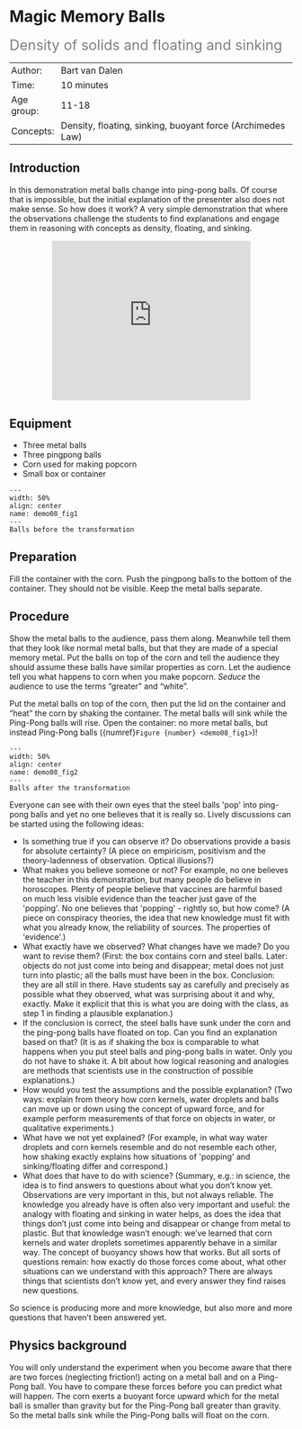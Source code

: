 # Magic Memory Balls
<span style="font-size: 25px; color: gray;">Density of solids and floating and sinking</span>

<table style="width: 100%; border-collapse: collapse; border: none;">
    <tr style="background-color: var(--background-color);">  
        <td style="text-align: left; padding: 3px; border: none; color: var(--text-color)">Author:</td>
        <td style="text-align: left; padding: 3px; border: none; color: var(--text-color)">Bart van Dalen</td>
    </tr>
    <tr style="background-color: var(--background-color);"> 
        <td style="text-align: left; padding: 3px; border: none; color: var(--text-color)">Time:</td>
        <td style="text-align: left; padding: 3px; border: none; color: var(--text-color)">10 minutes</td>
    </tr>
    <tr style="background-color: var(--background-color);"> 
        <td style="text-align: left; padding: 3px; border: none; color: var(--text-color)">Age group:</td>
        <td style="text-align: left; padding: 3px; border: none; color: var(--text-color)">11-18</td>
    </tr>
    <tr style="background-color: var(--background-color);"> 
        <td style="text-align: left; padding: 3px; border: none; color: var(--text-color)">Concepts:</td>
        <td style="text-align: left; padding: 3px; border: none; color: var(--text-color)">Density, floating, sinking, buoyant force (Archimedes Law)</td>
    </tr>
</table>

## Introduction
In this demonstration metal balls change into ping-pong balls. Of course that is impossible, but the initial explanation of the presenter also does not make sense. So how does it work? A very simple demonstration that where the observations challenge the students to find explanations and engage them in reasoning with concepts as density, floating, and sinking.

<div style="display: flex; justify-content: center;">
    <div style="position: relative; width: 70%; height: 0; padding-bottom: 56.25%;">
        <iframe
            src="https://www.youtube.com/embed/PSft5KU3rjU?si=pou798Occ5HutTLp"
            style="position: absolute; top: 0; left: 0; width: 100%; height: 100%;"
            frameborder="0"
            allow="accelerometer; autoplay; clipboard-write; encrypted-media; gyroscope; picture-in-picture"
            allowfullscreen
        ></iframe>
    </div>
</div>

## Equipment
* Three metal balls
* Three pingpong balls
* Corn used for making popcorn
* Small box or container

```{figure} demo08_figure1.jpg
---
width: 50%
align: center
name: demo08_fig1
---
Balls before the transformation
```

## Preparation
Fill the container with the corn. Push the pingpong balls to the bottom of the container. They should not be visible. Keep the metal balls separate. 

## Procedure
Show the metal balls to the audience, pass them along. Meanwhile tell them that they look like normal metal balls, but that they are made of a special memory metal. Put the balls on top of the corn and tell the audience they should assume these balls have similar properties as corn. Let the audience tell you what happens to corn when you make popcorn. *Seduce* the audience to use the terms “greater” and “white”. 

Put the metal balls on top of the corn, then put the lid on the container and “heat” the corn by shaking the container. The metal balls will sink while the Ping-Pong balls will rise. Open the container: no more metal balls, but instead Ping-Pong balls ({numref}`Figure {number} <demo08_fig1>`)!

```{figure} demo08_figure2.jpg
---
width: 50%
align: center
name: demo08_fig2
---
Balls after the transformation
```

Everyone can see with their own eyes that the steel balls 'pop' into ping-pong balls and yet no one believes that it is really so. Lively discussions can be started using the following ideas:

* Is something true if you can observe it? Do observations provide a basis for absolute certainty? (A piece on empiricism, positivism and the theory-ladenness of observation. Optical illusions?)
* What makes you believe someone or not? For example, no one believes the teacher in this demonstration, but many people do believe in horoscopes. Plenty of people believe that vaccines are harmful based on much less visible evidence than the teacher just gave of the 'popping'. No one believes that 'popping' - rightly so, but how come? (A piece on conspiracy theories, the idea that new knowledge must fit with what you already know, the reliability of sources. The properties of 'evidence'.)
* What exactly have we observed? What changes have we made? Do you want to revise them? (First: the box contains corn and steel balls. Later: objects do not just come into being and disappear; metal does not just turn into plastic; all the balls must have been in the box. Conclusion: they are all still in there. Have students say as carefully and precisely as possible what they observed, what was surprising about it and why, exactly. Make it explicit that this is what you are doing with the class, as step 1 in finding a plausible explanation.)
* If the conclusion is correct, the steel balls have sunk under the corn and the ping-pong balls have floated on top. Can you find an explanation based on that? (It is as if shaking the box is comparable to what happens when you put steel balls and ping-pong balls in water. Only you do not have to shake it. A bit about how logical reasoning and analogies are methods that scientists use in the construction of possible explanations.)
* How would you test the assumptions and the possible explanation? (Two ways: explain from theory how corn kernels, water droplets and balls can move up or down using the concept of upward force, and for example perform measurements of that force on objects in water, or qualitative experiments.)
* What have we not yet explained? (For example, in what way water droplets and corn kernels resemble and do not resemble each other, how shaking exactly explains how situations of 'popping' and sinking/floating differ and correspond.)
* What does that have to do with science? (Summary, e.g.: in science, the idea is to find answers to questions about what you don’t know yet. Observations are very important in this, but not always reliable. The knowledge you already have is often also very important and useful: the analogy with floating and sinking in water helps, as does the idea that things don’t just come into being and disappear or change from metal to plastic. But that knowledge wasn’t enough: we’ve learned that corn kernels and water droplets sometimes apparently behave in a similar way. The concept of buoyancy shows how that works. But all sorts of questions remain: how exactly do those forces come about, what other situations can we understand with this approach? There are always things that scientists don’t know yet, and every answer they find raises new questions.

So science is producing more and more knowledge, but also more and more questions that haven’t been answered yet.

## Physics background
You will only understand the experiment when you become aware that there are two forces (neglecting friction!) acting on a metal ball and on a Ping-Pong ball. You have to compare these forces before you can predict what will happen. The corn exerts a buoyant force upward which for the metal ball is smaller than gravity but for the Ping-Pong ball greater than gravity. So the metal balls sink while the Ping-Pong balls will float on the corn.

